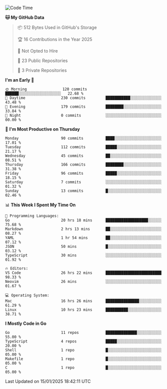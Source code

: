 <!--START_SECTION:waka-->
![Code Time](http://img.shields.io/badge/Code%20Time-1%2C081%20hrs%2043%20mins-blue)

**🐱 My GitHub Data** 

> 📦 512 Bytes Used in GitHub's Storage 
 > 
> 🏆 16 Contributions in the Year 2025
 > 
> 🚫 Not Opted to Hire
 > 
> 📜 23 Public Repositories 
 > 
> 🔑 3 Private Repositories 
 > 
**I'm an Early 🐤** 

```text
🌞 Morning                120 commits         ██████░░░░░░░░░░░░░░░░░░░   22.68 % 
🌆 Daytime                230 commits         ███████████░░░░░░░░░░░░░░   43.48 % 
🌃 Evening                179 commits         ████████░░░░░░░░░░░░░░░░░   33.84 % 
🌙 Night                  0 commits           ░░░░░░░░░░░░░░░░░░░░░░░░░   00.00 % 
```
📅 **I'm Most Productive on Thursday** 

```text
Monday                   90 commits          ████░░░░░░░░░░░░░░░░░░░░░   17.01 % 
Tuesday                  112 commits         █████░░░░░░░░░░░░░░░░░░░░   21.17 % 
Wednesday                45 commits          ██░░░░░░░░░░░░░░░░░░░░░░░   08.51 % 
Thursday                 166 commits         ████████░░░░░░░░░░░░░░░░░   31.38 % 
Friday                   96 commits          █████░░░░░░░░░░░░░░░░░░░░   18.15 % 
Saturday                 7 commits           ░░░░░░░░░░░░░░░░░░░░░░░░░   01.32 % 
Sunday                   13 commits          █░░░░░░░░░░░░░░░░░░░░░░░░   02.46 % 
```


📊 **This Week I Spent My Time On** 

```text
💬 Programming Languages: 
Go                       20 hrs 18 mins      ███████████████████░░░░░░   75.68 % 
Markdown                 2 hrs 13 mins       ██░░░░░░░░░░░░░░░░░░░░░░░   08.27 % 
YAML                     1 hr 54 mins        ██░░░░░░░░░░░░░░░░░░░░░░░   07.12 % 
JSON                     50 mins             █░░░░░░░░░░░░░░░░░░░░░░░░   03.12 % 
TypeScript               30 mins             ░░░░░░░░░░░░░░░░░░░░░░░░░   01.92 % 

🔥 Editors: 
VS Code                  26 hrs 22 mins      █████████████████████████   98.33 % 
Neovim                   26 mins             ░░░░░░░░░░░░░░░░░░░░░░░░░   01.67 % 

💻 Operating System: 
Mac                      16 hrs 26 mins      ███████████████░░░░░░░░░░   61.29 % 
Linux                    10 hrs 23 mins      ██████████░░░░░░░░░░░░░░░   38.71 % 
```

**I Mostly Code in Go** 

```text
Go                       11 repos            ██████████████░░░░░░░░░░░   55.00 % 
TypeScript               4 repos             █████░░░░░░░░░░░░░░░░░░░░   20.00 % 
Shell                    1 repo              █░░░░░░░░░░░░░░░░░░░░░░░░   05.00 % 
Makefile                 1 repo              █░░░░░░░░░░░░░░░░░░░░░░░░   05.00 % 
C                        1 repo              █░░░░░░░░░░░░░░░░░░░░░░░░   05.00 % 
```




 Last Updated on 15/01/2025 18:42:11 UTC
<!--END_SECTION:waka-->
